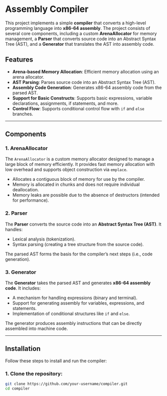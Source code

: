 # Assembly Compiler

This project implements a simple **compiler** that converts a high-level programming language into **x86-64 assembly**. The project consists of several core components, including a custom **ArenaAllocator** for memory management, a **Parser** that converts source code into an Abstract Syntax Tree (AST), and a **Generator** that translates the AST into assembly code.

## Features

- **Arena-based Memory Allocation**: Efficient memory allocation using an arena allocator.
- **AST Parsing**: Parses source code into an Abstract Syntax Tree (AST).
- **Assembly Code Generation**: Generates x86-64 assembly code from the parsed AST.
- **Support for Basic Constructs**: Supports basic expressions, variable declarations, assignments, if statements, and more.
- **Control Flow**: Supports conditional control flow with `if` and `else` branches.
  
---

## Components

### 1. **ArenaAllocator**
The `ArenaAllocator` is a custom memory allocator designed to manage a large block of memory efficiently. It provides fast memory allocation with low overhead and supports object construction via `emplace`.

- Allocates a contiguous block of memory for use by the compiler.
- Memory is allocated in chunks and does not require individual deallocation.
- Memory leaks are possible due to the absence of destructors (intended for performance).

### 2. **Parser**
The **Parser** converts the source code into an **Abstract Syntax Tree (AST)**. It handles:
- Lexical analysis (tokenization).
- Syntax parsing (creating a tree structure from the source code).

The parsed AST forms the basis for the compiler’s next steps (i.e., code generation).

### 3. **Generator**
The **Generator** takes the parsed AST and generates **x86-64 assembly code**. It includes:
- A mechanism for handling expressions (binary and terminal).
- Support for generating assembly for variables, expressions, and statements.
- Implementation of conditional structures like `if` and `else`.

The generator produces assembly instructions that can be directly assembled into machine code.

---

## Installation

Follow these steps to install and run the compiler:

### 1. Clone the repository:

```bash
git clone https://github.com/your-username/compiler.git
cd compiler
